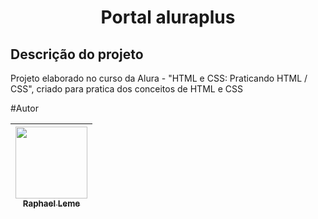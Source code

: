<h1 align="center">Portal aluraplus </h1>

<h2>Descrição do projeto</h2>

Projeto elaborado no curso da Alura - "HTML e CSS: Praticando HTML / CSS", criado para pratica dos conceitos de HTML e CSS

#Autor

| [<img loading="lazy" src="https://avatars.githubusercontent.com/u/131314521?s=400&v=4" width=115><br><sub>Raphael Leme</sub>](https://github.com/Raphael-Leme) |
| :---: |
